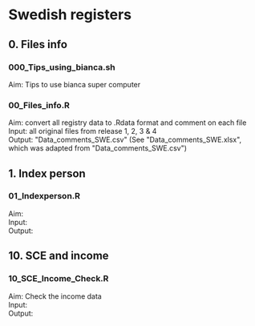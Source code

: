 # Swedish registers


## 0. Files info
### 000_Tips_using_bianca.sh
Aim: Tips to use bianca super computer  


### 00_Files_info.R
Aim: convert all registry data to .Rdata format and comment on each file  
Input: all original files from release 1, 2, 3 & 4  
Output: "Data_comments_SWE.csv" (See "Data_comments_SWE.xlsx", which was adapted from "Data_comments_SWE.csv")  



## 1. Index person
### 01_Indexperson.R
Aim:  
Input:  
Output:  



## 10. SCE and income
### 10_SCE_Income_Check.R
Aim: Check the income data  
Input:  
Output:  









